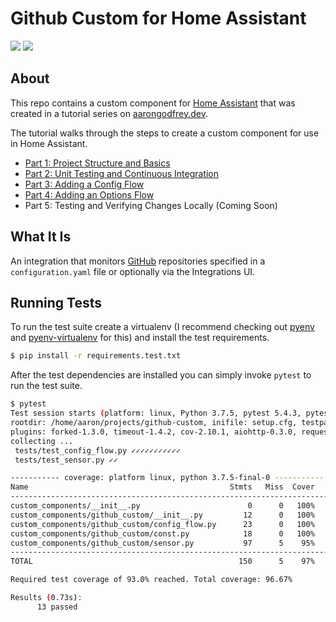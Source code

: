 # Github Custom for Home Assistant

[![](https://img.shields.io/github/license/boralyl/github-custom-component-tutorial?style=for-the-badge)](LICENSE)
[![](https://img.shields.io/github/workflow/status/boralyl/github-custom-component-tutorial/Python%20package?style=for-the-badge)](https://github.com/boralyl/github-custom-component-tutorial/actions)

## About

This repo contains a custom component for [Home Assistant](https://www.home-assistant.io) that was created in a tutorial series
on [aarongodfrey.dev](https://aarongodfrey.dev/home%20automation/building_a_home_assistant_custom_component_part_1/).

The tutorial walks through the steps to create a custom component for use in Home Assistant.

- [Part 1: Project Structure and Basics](https://aarongodfrey.dev/home%20automation/building_a_home_assistant_custom_component_part_1/)
- [Part 2: Unit Testing and Continuous Integration](https://aarongodfrey.dev/home%20automation/building_a_home_assistant_custom_component_part_2/)
- [Part 3: Adding a Config Flow](https://aarongodfrey.dev/home%20automation/building_a_home_assistant_custom_component_part_3/)
- [Part 4: Adding an Options Flow](https://aarongodfrey.dev/home%20automation/building_a_home_assistant_custom_component_part_4/)
- Part 5: Testing and Verifying Changes Locally (Coming Soon)

## What It Is

An integration that monitors [GitHub](https://github.com/) repositories specified in a `configuration.yaml` file
or optionally via the Integrations UI.

## Running Tests

To run the test suite create a virtualenv (I recommend checking out [pyenv](https://github.com/pyenv/pyenv) and [pyenv-virtualenv](https://github.com/pyenv/pyenv-virtualenv) for this) and install the test requirements.

```bash
$ pip install -r requirements.test.txt
```

After the test dependencies are installed you can simply invoke `pytest` to run
the test suite.

```bash
$ pytest
Test session starts (platform: linux, Python 3.7.5, pytest 5.4.3, pytest-sugar 0.9.4)
rootdir: /home/aaron/projects/github-custom, inifile: setup.cfg, testpaths: tests
plugins: forked-1.3.0, timeout-1.4.2, cov-2.10.1, aiohttp-0.3.0, requests-mock-1.8.0, xdist-2.1.0, sugar-0.9.4, test-groups-1.0.3, homeassistant-custom-component-0.0.20
collecting ...
 tests/test_config_flow.py ✓✓✓✓✓✓✓✓✓✓✓                                                                                                                                          85% ████████▌
 tests/test_sensor.py ✓✓                                                                                                                                                       100% ██████████

----------- coverage: platform linux, python 3.7.5-final-0 -----------
Name                                             Stmts   Miss  Cover   Missing
------------------------------------------------------------------------------
custom_components/__init__.py                        0      0   100%
custom_components/github_custom/__init__.py         12      0   100%
custom_components/github_custom/config_flow.py      23      0   100%
custom_components/github_custom/const.py            18      0   100%
custom_components/github_custom/sensor.py           97      5    95%   86-89, 121
------------------------------------------------------------------------------
TOTAL                                              150      5    97%

Required test coverage of 93.0% reached. Total coverage: 96.67%

Results (0.73s):
      13 passed
```
